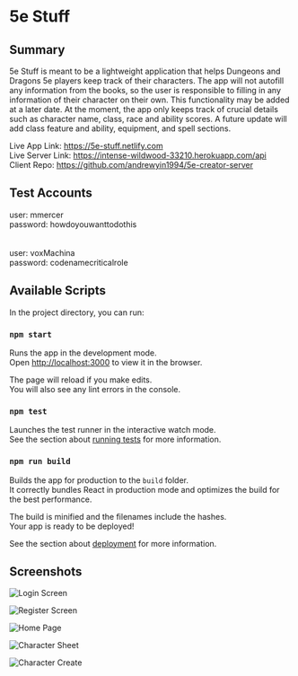 # 5e Stuff

## Summary
5e Stuff is meant to be a lightweight application that helps Dungeons and Dragons 5e players keep track of their characters. The app will not autofill any information from the books, so the user is responsible to filling in any information of their character on their own. This functionality may be added at a later date. At the moment, the app only keeps track of crucial details such as character name, class, race and ability scores. A future update will add class feature and ability, equipment, and spell sections.

Live App Link: https://5e-stuff.netlify.com<br/>
Live Server Link: https://intense-wildwood-33210.herokuapp.com/api<br/>
Client Repo: https://github.com/andrewyin1994/5e-creator-server<br/>

## Test Accounts
user: mmercer<br>
password: howdoyouwanttodothis<br>
<br><br>
user: voxMachina<br>
password: codenamecriticalrole

## Available Scripts

In the project directory, you can run:

### `npm start`

Runs the app in the development mode.<br>
Open [http://localhost:3000](http://localhost:3000) to view it in the browser.

The page will reload if you make edits.<br>
You will also see any lint errors in the console.

### `npm test`

Launches the test runner in the interactive watch mode.<br>
See the section about [running tests](https://facebook.github.io/create-react-app/docs/running-tests) for more information.

### `npm run build`

Builds the app for production to the `build` folder.<br>
It correctly bundles React in production mode and optimizes the build for the best performance.

The build is minified and the filenames include the hashes.<br>
Your app is ready to be deployed!

See the section about [deployment](https://facebook.github.io/create-react-app/docs/deployment) for more information.

## Screenshots

![Login Screen](https://i.imgur.com/b1lnVzH.png)

![Register Screen](https://i.imgur.com/rxYH2Vy.png)

![Home Page](https://i.imgur.com/c6cKNKY.png)

![Character Sheet](https://i.imgur.com/4YYFml4.png)

![Character Create](https://i.imgur.com/Zm0xCjH.png)
